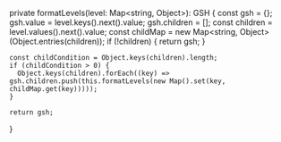 private formatLevels(level: Map<string, Object>): GSH {
    const gsh = <GSH>{};
    gsh.value = level.keys().next().value;
    gsh.children = [];
    const children = level.values().next().value;
    const childMap = new Map<string, Object>(Object.entries(children));
    if (!children) {
      return gsh;
    }

    const childCondition = Object.keys(children).length;
    if (childCondition > 0) {
      Object.keys(children).forEach((key) => gsh.children.push(this.formatLevels(new Map().set(key, childMap.get(key)))));
    }

    return gsh;
  }
